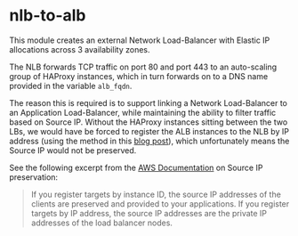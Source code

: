 # nlb-to-alb

This module creates an external Network Load-Balancer with Elastic IP allocations across 3 availability zones. 

The NLB forwards TCP traffic on port 80 and port 443 to an auto-scaling group of HAProxy instances, 
which in turn forwards on to a DNS name provided in the variable `alb_fqdn`.

The reason this is required is to support linking a Network Load-Balancer to an Application Load-Balancer, 
while maintaining the ability to filter traffic based on Source IP. Without the HAProxy instances sitting between the 
two LBs, we would have be forced to register the ALB instances to the NLB by IP address (using the method in this [blog post](https://aws.amazon.com/blogs/networking-and-content-delivery/using-static-ip-addresses-for-application-load-balancers/)), 
which unfortunately means the Source IP would not be preserved.

See the following excerpt from the [AWS Documentation](https://docs.aws.amazon.com/elasticloadbalancing/latest/network/introduction.html) on Source IP preservation:
> If you register targets by instance ID, the source IP addresses of the clients are preserved and provided to your applications. If you register targets by IP address, the source IP addresses are the private IP addresses of the load balancer nodes.
